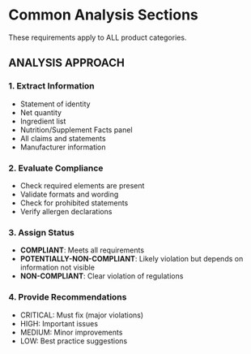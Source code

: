 # Common Analysis Sections

These requirements apply to ALL product categories.

## ANALYSIS APPROACH

### 1. Extract Information

- Statement of identity
- Net quantity
- Ingredient list
- Nutrition/Supplement Facts panel
- All claims and statements
- Manufacturer information

### 2. Evaluate Compliance

- Check required elements are present
- Validate formats and wording
- Check for prohibited statements
- Verify allergen declarations

### 3. Assign Status

- **COMPLIANT**: Meets all requirements
- **POTENTIALLY-NON-COMPLIANT**: Likely violation but depends on information not visible
- **NON-COMPLIANT**: Clear violation of regulations

### 4. Provide Recommendations

- CRITICAL: Must fix (major violations)
- HIGH: Important issues
- MEDIUM: Minor improvements
- LOW: Best practice suggestions
